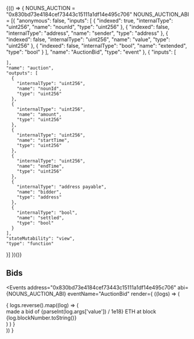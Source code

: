 
<div>{(() => {
  NOUNS_AUCTION = "0x830bd73e4184cef73443c15111a1df14e495c706"
  NOUNS_AUCTION_ABI = [{
    "anonymous": false,
    "inputs": [
      {
        "indexed": true,
        "internalType": "uint256",
        "name": "nounId",
        "type": "uint256"
      },
      {
        "indexed": false,
        "internalType": "address",
        "name": "sender",
        "type": "address"
      },
      {
        "indexed": false,
        "internalType": "uint256",
        "name": "value",
        "type": "uint256"
      },
      {
        "indexed": false,
        "internalType": "bool",
        "name": "extended",
        "type": "bool"
      }
    ],
    "name": "AuctionBid",
    "type": "event"
  },
  {
    "inputs": [
      
    ],
    "name": "auction",
    "outputs": [
      {
        "internalType": "uint256",
        "name": "nounId",
        "type": "uint256"
      },
      {
        "internalType": "uint256",
        "name": "amount",
        "type": "uint256"
      },
      {
        "internalType": "uint256",
        "name": "startTime",
        "type": "uint256"
      },
      {
        "internalType": "uint256",
        "name": "endTime",
        "type": "uint256"
      },
      {
        "internalType": "address payable",
        "name": "bidder",
        "type": "address"
      },
      {
        "internalType": "bool",
        "name": "settled",
        "type": "bool"
      }
    ],
    "stateMutability": "view",
    "type": "function"
  }]
})()}</div> 

## Bids
<Events 
address="0x830bd73e4184cef73443c15111a1df14e495c706"
abi={NOUNS_AUCTION_ABI}
eventName="AuctionBid"
render={
  ((logs) => (
     <div>
     {
      logs.reverse().map((log) => (
        <div key={log.transactionHash}><AddressDisplay address={log.args.sender} /> made a bid  of {parseInt(log.args['value']) / 1e18} ETH at block {log.blockNumber.toString()}</div>
  )
)
     }
     </div>
  ))
}
>

</Events>